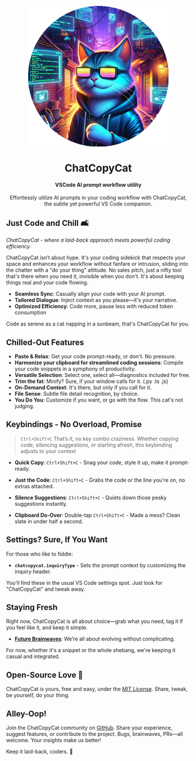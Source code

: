 <div align="center">

<img src="/images/png/logo.png" width="384"/>

# ChatCopyCat



#### VSCode AI prompt workflow utility

Effortlessly utilize AI prompts in your coding workflow with ChatCopyCat, the subtle yet powerful VS Code companion.

</div>


## Just Code and Chill 🛋️
*ChatCopyCat - where a laid-back approach meets powerful coding efficiency.*

ChatCopyCat isn’t about hype. It's your coding sidekick that respects your space and enhances your workflow without fanfare or intrusion, sliding into the chatter with a "do your thing" attitude. No sales pitch, just a nifty tool that's there when you need it, invisible when you don't. It's about keeping things real and your code flowing.

- **Seamless Sync**: Casually align your code with your AI prompt.
- **Tailored Dialogue**: Inject context as you please—it's your narrative.
- **Optimized Efficiency**: Code more, pause less with reduced token consumption

Code as serene as a cat napping in a sunbeam, that's ChatCopyCat for you.

## Chilled-Out Features

- **Paste & Relax**: Get your code prompt-ready, or don't. No pressure.
- **Harmonize your clipboard for streamlined coding sessions**: Compile your code snippets in a symphony of productivity.
- **Versatile Selection**: Select one, select all—diagnostics included for free.
- **Trim the fat**: Minify? Sure, if your window calls for it. (.py .ts .js)
- **On-Demand Context**: It's there, but only if you call for it.
- **File Sense**: Subtle file detail recognition, by choice.
- **You Do You**: Customize if you want, or go with the flow. This cat's not judging.

## Keybindings - No Overload, Promise
>`Ctrl+Shift+C` That’s it, no key combo craziness. Whether copying code, silencing suggestions, or starting afresh, this keybinding adjusts to your context

- **Quick Copy**: `Ctrl+Shift+C` -  Snag your code, style it up, make it prompt-ready.

- **Just the Code**: `Ctrl+Shift+C` - Grabs the code or the line you're on, no extras attached.

- **Silence Suggestions**: `Ctrl+Shift+C` - Quiets down those pesky suggestions instantly.

- **Clipboard Do-Over**: Double-tap `Ctrl+Shift+C` - Made a mess? Clean slate in under half a second.

## Settings? Sure, If You Want
For those who like to fiddle:

- **`chatcopycat.inquiryType`** - Sets the prompt context by customizing the inquiry header.

You'll find these in the usual VS Code settings spot. Just look for "ChatCopyCat" and tweak away.

## Staying Fresh
Right now, ChatCopyCat is all about choice—grab what you need, tag it if you feel like it, and keep it simple.

- **[Future Brainwaves](ROADMAP.md)**: We’re all about evolving without complicating.

For now, whether it's a snippet or the whole shebang, we're keeping it casual and integrated.


## Open-Source Love 💚
ChatCopyCat is yours, free and easy, under the [MIT License](LICENSE.md). Share, tweak, be yourself, do your thing.



## Alley-Oop!
Join the ChatCopyCat community on [GitHub](https://github.com/jstenmark/ChatCopyCat). Share your experience, suggest features, or contribute to the project. Bugs, brainwaves, PRs—all welcome. Your insights make us better!

Keep it laid-back, coders. 🐾

